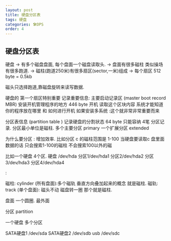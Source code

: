 ```yaml
---
layout: post
title: 硬盘分区表
tags: 硬盘
categories: 🛠OPS
order: 4
---
```

## 硬盘分区表
硬盘 → 有多个磁盘盘面, 每个盘面一个磁盘读取头. 
→ 盘面有很多磁柱 类似操场 有很多跑道. 
→ 磁柱(跑道250米)有很多扇区(sector,一米)组成 → 每个扇区 512 byte = 0.5kb

磁头只选择跑道,靠磁盘旋转来读写数据.

硬盘的 第一个扇区特别重要 记录重要信息:
主要启动记录区 (master boot record MBR) 安装开机管理程序的地方  446 byte
开机 读取这个区块内容 系统才能知道你的程序放在哪里 和 如何进行开机 
如果安装多系统 :这个就非常非常重要而来



分区表信息 (partition table ) 记录硬盘的分割状态 64 byte
只能容纳 4笔 分区记录. 分区最小单位是磁柱.
多个主要分区 primary
一个扩展分区 extended


为什么要分区 :
增加效率. 比如分区 c 的磁柱范围是 1-100 当硬盘要读取c 盘里面数据的话 只会搜索1-100的磁柱  不会搜索100以外的磁





比如一个硬盘 4个区.
硬盘 /dev/hda
分区1/dev/hda1
分区2/dev/hda2
分区3/dev/hda3
分区4/dev/hda4

:





磁柱: cylinder (所有盘面):多个磁轨 垂直方向叠加起来的概念 就是磁柱.
磁轨: track    (单个盘面): 磁头不动  磁盘转一圈 那个就是磁柱.


盘面 一个圆圈.  最外面


分区 partition

一个硬盘 多个分区 

SATA硬盘1 /dev/sda
SATA硬盘2 /dev/sdb
usb   /dev/sdc


